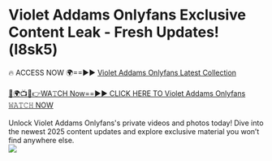 # Violet Addams Onlyfans Exclusive Content Leak - Fresh Updates! (l8sk5)

🔥 ACCESS NOW 🌍==►► <a href="https://tinyurl.com/kvy9nzfs" rel="nofollow">Violet Addams Onlyfans Latest Collection</a>
<br><br>
[🔴🌍📺📱👉WA𝚃CH Now==►► CLICK HERE TO Violet Addams Onlyfans 𝚆𝙰𝚃𝙲𝙷 NOW](https://tinyurl.com/kvy9nzfs)
<br><br>
Unlock Violet Addams Onlyfans's private videos and photos today! Dive into the newest 2025 content updates and explore exclusive material you won’t find anywhere else.
<br>
<a href="https://tinyurl.com/kvy9nzfs" rel="nofollow" data-target="animated-image.originalLink"><img src="https://camo.githubusercontent.com/8a4f000d20f83aca3bf7ec5f350d767afa0574a8a352519fd8cfa583a6f93a33/68747470733a2f2f692e696d6775722e636f6d2f644a486b345a712e676966" data-canonical-src="https://i.imgur.com/dJHk4Zq.gif" style="max-width: 100%; display: inline-block;" data-target="animated-image.originalImage"></a>
<br>
